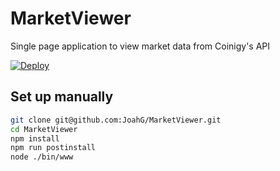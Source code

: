 # MarketViewer

Single page application to view market data from Coinigy's API

[![Deploy](https://www.herokucdn.com/deploy/button.svg)](https://heroku.com/deploy)


## Set up manually

```sh
git clone git@github.com:JoahG/MarketViewer.git
cd MarketViewer
npm install
npm run postinstall
node ./bin/www
```